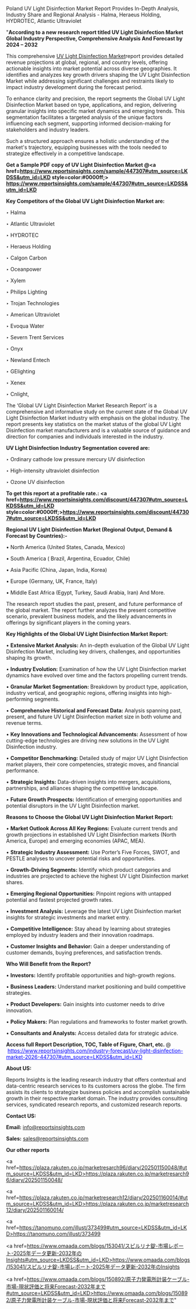 Poland UV Light Disinfection Market Report Provides In-Depth Analysis, Industry Share and Regional Analysis - Halma, Heraeus Holding, HYDROTEC, Atlantic Ultraviolet

"<strong>According to a new research report titled UV Light Disinfection Market Global Industry Perspective, Comprehensive Analysis And Forecast by 2024 – 2032</strong>

This comprehensive <a href=https://www.reportsinsights.com/sample/447307>UV Light Disinfection Market</a>report provides detailed revenue projections at global, regional, and country levels, offering actionable insights into market potential across diverse geographies. It identifies and analyzes key growth drivers shaping the UV Light Disinfection Market while addressing significant challenges and restraints likely to impact industry development during the forecast period.

To enhance clarity and precision, the report segments the Global UV Light Disinfection Market based on type, applications, and region, delivering granular insights into specific market dynamics and emerging trends. This segmentation facilitates a targeted analysis of the unique factors influencing each segment, supporting informed decision-making for stakeholders and industry leaders.

Such a structured approach ensures a holistic understanding of the market's trajectory, equipping businesses with the tools needed to strategize effectively in a competitive landscape.

<strong>Get a Sample PDF copy of UV Light Disinfection Market </strong><strong>@<a href=https://www.reportsinsights.com/sample/447307#utm_source=LKDSS&utm_id=LKD style=color:#0000ff;> https://www.reportsinsights.com/sample/447307#utm_source=LKDSS&utm_id=LKD</a></strong></font>

<strong>Key Competitors of the Global UV Light Disinfection Market are:</strong>

‣ Halma

‣ Atlantic Ultraviolet

‣ HYDROTEC

‣ Heraeus Holding

‣ Calgon Carbon

‣ Oceanpower

‣ Xylem

‣ Philips Lighting

‣ Trojan Technologies

‣ American Ultraviolet

‣ Evoqua Water

‣ Severn Trent Services

‣ Onyx

‣ Newland Entech

‣ GElighting

‣ Xenex

‣ Cnlight,

The ‘Global UV Light Disinfection Market Research Report’ is a comprehensive and informative study on the current state of the Global UV Light Disinfection Market industry with emphasis on the global industry. The report presents key statistics on the market status of the global UV Light Disinfection market manufacturers and is a valuable source of guidance and direction for companies and individuals interested in the industry.

<strong>UV Light Disinfection Industry Segmentation covered are:</strong>

‣ Ordinary cathode low pressure mercury UV disinfection

‣ High-intensity ultraviolet disinfection

‣ Ozone UV disinfection

<strong>To get this report at a profitable rate.: <a href=https://www.reportsinsights.com/discount/447307#utm_source=LKDSS&utm_id=LKD style=color:#0000ff;>https://www.reportsinsights.com/discount/447307#utm_source=LKDSS&utm_id=LKD</a></strong></font>

<strong>Regional UV Light Disinfection Market (Regional Output, Demand &amp; Forecast by Countries):-</strong>

• North America (United States, Canada, Mexico)

• South America ( Brazil, Argentina, Ecuador, Chile)

• Asia Pacific (China, Japan, India, Korea)

• Europe (Germany, UK, France, Italy)

• Middle East Africa (Egypt, Turkey, Saudi Arabia, Iran) And More.

The research report studies the past, present, and future performance of the global market. The report further analyzes the present competitive scenario, prevalent business models, and the likely advancements in offerings by significant players in the coming years.

<strong>Key Highlights of the Global UV Light Disinfection Market Report:</strong>

• <strong>Extensive Market Analysis:</strong> An in-depth evaluation of the Global UV Light Disinfection Market, including key drivers, challenges, and opportunities shaping its growth.

• <strong>Industry Evolution:</strong> Examination of how the UV Light Disinfection market dynamics have evolved over time and the factors propelling current trends.

• <strong>Granular Market Segmentation:</strong> Breakdown by product type, application, industry vertical, and geographic regions, offering insights into high-performing segments.

• <strong>Comprehensive Historical and Forecast Data:</strong> Analysis spanning past, present, and future UV Light Disinfection market size in both volume and revenue terms.

• <strong>Key Innovations and Technological Advancements:</strong> Assessment of how cutting-edge technologies are driving new solutions in the UV Light Disinfection industry.

• <strong>Competitor Benchmarking:</strong> Detailed study of major UV Light Disinfection market players, their core competencies, strategic moves, and financial performance.

• <strong>Strategic Insights:</strong> Data-driven insights into mergers, acquisitions, partnerships, and alliances shaping the competitive landscape.

• <strong>Future Growth Prospects:</strong> Identification of emerging opportunities and potential disruptors in the UV Light Disinfection market.

<strong>Reasons to Choose the Global UV Light Disinfection Market Report:</strong>

• <strong>Market Outlook Across All Key Regions:</strong> Evaluate current trends and growth projections in established UV Light Disinfection markets (North America, Europe) and emerging economies (APAC, MEA).

• <strong>Strategic Industry Assessment:</strong> Use Porter’s Five Forces, SWOT, and PESTLE analyses to uncover potential risks and opportunities.

• <strong>Growth-Driving Segments:</strong> Identify which product categories and industries are projected to achieve the highest UV Light Disinfection market shares.

• <strong>Emerging Regional Opportunities:</strong> Pinpoint regions with untapped potential and fastest projected growth rates.

• <strong>Investment Analysis:</strong> Leverage the latest UV Light Disinfection market insights for strategic investments and market entry.

• <strong>Competitive Intelligence:</strong> Stay ahead by learning about strategies employed by industry leaders and their innovation roadmaps.

• <strong>Customer Insights and Behavior:</strong> Gain a deeper understanding of customer demands, buying preferences, and satisfaction trends.

<strong>Who Will Benefit from the Report?</strong>

• <strong>Investors:</strong> Identify profitable opportunities and high-growth regions.

• <strong>Business Leaders:</strong> Understand market positioning and build competitive strategies.

• <strong>Product Developers:</strong> Gain insights into customer needs to drive innovation.

• <strong>Policy Makers:</strong> Plan regulations and frameworks to foster market growth.

• <strong>Consultants and Analysts:</strong> Access detailed data for strategic advice.
</ul>
<strong>Access full Report Description, TOC, Table of Figure, Chart, etc. </strong>@  <a href=https://www.reportsinsights.com/industry-forecast/uv-light-disinfection-market-2026-447307#utm_source=LKDSS&utm_id=LKD style=color:#0000ff;>https://www.reportsinsights.com/industry-forecast/uv-light-disinfection-market-2026-447307#utm_source=LKDSS&utm_id=LKD</a></font>

<strong><strong>About US</strong>:</strong>

Reports Insights is the leading research industry that offers contextual and data-centric research services to its customers across the globe. The firm assists its clients to strategize business policies and accomplish sustainable growth in their respective market domain. The industry provides consulting services, syndicated research reports, and customized research reports.

<strong>Contact US:</strong>

<p class=""""><b>Email:</b> <a href=mailto:info@reportsinsights.com>info@reportsinsights.com</a></p>
<p class=""""><b>Sales:</b> <a href=mailto:sales@reportsinsights.com>sales@reportsinsights.com</a></p>

<strong>Our other reports</strong>

<a href=https://plaza.rakuten.co.jp/marketresarch96/diary/202501150048/#utm_source=LKDSS&utm_id=LKD>https://plaza.rakuten.co.jp/marketresarch96/diary/202501150048/</a>

<a href=https://plaza.rakuten.co.jp/marketresearch12/diary/202501160014/#utm_source=LKDSS&utm_id=LKD>https://plaza.rakuten.co.jp/marketresearch12/diary/202501160014/</a>

<a href=https://tanomuno.com/illust/373499#utm_source=LKDSS&utm_id=LKD>https://tanomuno.com/illust/373499</a>

<a href=https://www.omaada.com/blogs/153041/スピルリナ錠-市場レポート-2025年データ更新-2032年のInsights#utm_source=LKDSS&utm_id=LKD>https://www.omaada.com/blogs/153041/スピルリナ錠-市場レポート-2025年データ更新-2032年のInsights</a>

<a href=https://www.omaada.com/blogs/150892/原子力発電所計装ケーブル-市場-現状評価と将来Forecast-2032年まで#utm_source=LKDSS&utm_id=LKD>https://www.omaada.com/blogs/150892/原子力発電所計装ケーブル-市場-現状評価と将来Forecast-2032年まで</a>"

